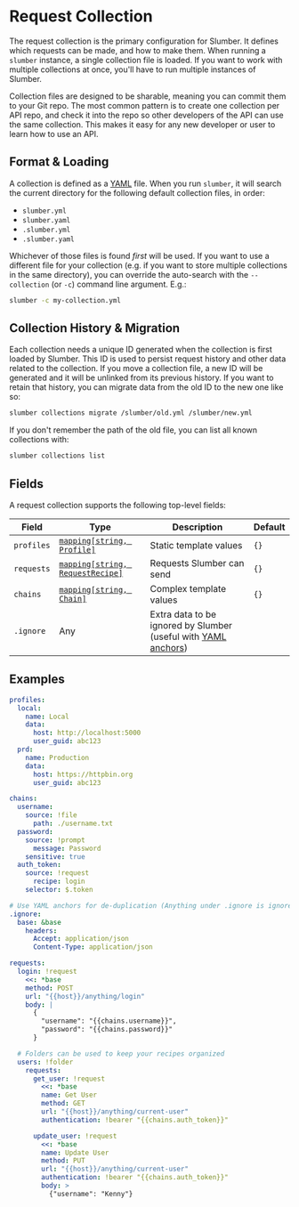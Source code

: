 # Request Collection

The request collection is the primary configuration for Slumber. It defines which requests can be made, and how to make them. When running a `slumber` instance, a single collection file is loaded. If you want to work with multiple collections at once, you'll have to run multiple instances of Slumber.

Collection files are designed to be sharable, meaning you can commit them to your Git repo. The most common pattern is to create one collection per API repo, and check it into the repo so other developers of the API can use the same collection. This makes it easy for any new developer or user to learn how to use an API.

## Format & Loading

A collection is defined as a [YAML](https://yaml.org/) file. When you run `slumber`, it will search the current directory for the following default collection files, in order:

- `slumber.yml`
- `slumber.yaml`
- `.slumber.yml`
- `.slumber.yaml`

Whichever of those files is found _first_ will be used. If you want to use a different file for your collection (e.g. if you want to store multiple collections in the same directory), you can override the auto-search with the `--collection` (or `-c`) command line argument. E.g.:

```sh
slumber -c my-collection.yml
```

## Collection History & Migration

Each collection needs a unique ID generated when the collection is first loaded by Slumber. This ID is used to persist request history and other data related to the collection. If you move a collection file, a new ID will be generated and it will be unlinked from its previous history. If you want to retain that history, you can migrate data from the old ID to the new one like so:

```sh
slumber collections migrate /slumber/old.yml /slumber/new.yml
```

If you don't remember the path of the old file, you can list all known collections with:

```sh
slumber collections list
```

## Fields

A request collection supports the following top-level fields:

| Field      | Type                                                    | Description                                                                                                                        | Default |
| ---------- | ------------------------------------------------------- | ---------------------------------------------------------------------------------------------------------------------------------- | ------- |
| `profiles` | [`mapping[string, Profile]`](./profile.md)              | Static template values                                                                                                             | `{}`    |
| `requests` | [`mapping[string, RequestRecipe]`](./request_recipe.md) | Requests Slumber can send                                                                                                          | `{}`    |
| `chains`   | [`mapping[string, Chain]`](./chain.md)                  | Complex template values                                                                                                            | `{}`    |
| `.ignore`  | Any                                                     | Extra data to be ignored by Slumber (useful with [YAML anchors](https://support.atlassian.com/bitbucket-cloud/docs/yaml-anchors/)) |         |

## Examples

```yaml
profiles:
  local:
    name: Local
    data:
      host: http://localhost:5000
      user_guid: abc123
  prd:
    name: Production
    data:
      host: https://httpbin.org
      user_guid: abc123

chains:
  username:
    source: !file
      path: ./username.txt
  password:
    source: !prompt
      message: Password
    sensitive: true
  auth_token:
    source: !request
      recipe: login
    selector: $.token

# Use YAML anchors for de-duplication (Anything under .ignore is ignored)
.ignore:
  base: &base
    headers:
      Accept: application/json
      Content-Type: application/json

requests:
  login: !request
    <<: *base
    method: POST
    url: "{{host}}/anything/login"
    body: |
      {
        "username": "{{chains.username}}",
        "password": "{{chains.password}}"
      }

  # Folders can be used to keep your recipes organized
  users: !folder
    requests:
      get_user: !request
        <<: *base
        name: Get User
        method: GET
        url: "{{host}}/anything/current-user"
        authentication: !bearer "{{chains.auth_token}}"

      update_user: !request
        <<: *base
        name: Update User
        method: PUT
        url: "{{host}}/anything/current-user"
        authentication: !bearer "{{chains.auth_token}}"
        body: >
          {"username": "Kenny"}
```
